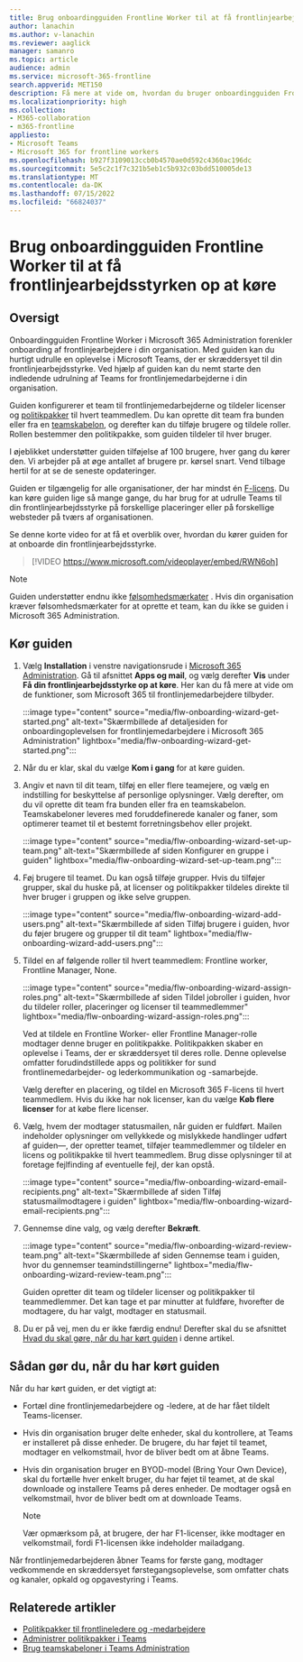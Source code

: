 ```yaml
---
title: Brug onboardingguiden Frontline Worker til at få frontlinjearbejdsstyrken op at køre
author: lanachin
ms.author: v-lanachin
ms.reviewer: aaglick
manager: samanro
ms.topic: article
audience: admin
ms.service: microsoft-365-frontline
search.appverid: MET150
description: Få mere at vide om, hvordan du bruger onboardingguiden Frontline Worker til hurtigt at udrulle en oplevelse i Teams, der er skræddersyet til frontlinjearbejdere og ledere i din organisation.
ms.localizationpriority: high
ms.collection:
- M365-collaboration
- m365-frontline
appliesto:
- Microsoft Teams
- Microsoft 365 for frontline workers
ms.openlocfilehash: b927f3109013ccb0b4570ae0d592c4360ac196dc
ms.sourcegitcommit: 5e5c2c1f7c321b5eb1c5b932c03bdd510005de13
ms.translationtype: MT
ms.contentlocale: da-DK
ms.lasthandoff: 07/15/2022
ms.locfileid: "66824037"
---
```

# <a name="use-the-frontline-worker-onboarding-wizard-to-get-your-frontline-workforce-up-and-running"></a>Brug onboardingguiden Frontline Worker til at få frontlinjearbejdsstyrken op at køre

## <a name="overview"></a>Oversigt

Onboardingguiden Frontline Worker i Microsoft 365 Administration forenkler onboarding af frontlinjearbejdere i din organisation. Med guiden kan du hurtigt udrulle en oplevelse i Microsoft Teams, der er skræddersyet til din frontlinjearbejdsstyrke. Ved hjælp af guiden kan du nemt starte den indledende udrulning af Teams for frontlinjemedarbejderne i din organisation.

Guiden konfigurerer et team til frontlinjemedarbejderne og tildeler licenser og [politikpakker](/microsoftteams/policy-packages-flw?bc=/microsoft-365/frontline/breadcrumb/toc.json&toc=/microsoft-365/frontline/toc.json) til hvert teammedlem. Du kan oprette dit team fra bunden eller fra en [teamskabelon](/microsoftteams/get-started-with-teams-templates-in-the-admin-console), og derefter kan du tilføje brugere og tildele roller. Rollen bestemmer den politikpakke, som guiden tildeler til hver bruger.

I øjeblikket understøtter guiden tilføjelse af 100 brugere, hver gang du kører den. Vi arbejder på at øge antallet af brugere pr. kørsel snart. Vend tilbage hertil for at se de seneste opdateringer.

Guiden er tilgængelig for alle organisationer, der har mindst én [F-licens](https://www.microsoft.com/microsoft-365/enterprise/frontline). Du kan køre guiden lige så mange gange, du har brug for at udrulle Teams til din frontlinjearbejdsstyrke på forskellige placeringer eller på forskellige websteder på tværs af organisationen.

Se denne korte video for at få et overblik over, hvordan du kører guiden for at onboarde din frontlinjearbejdsstyrke.

> [!VIDEO https://www.microsoft.com/videoplayer/embed/RWN6oh]

> [!NOTE]
> Guiden understøtter endnu ikke [følsomhedsmærkater](/microsoftteams/sensitivity-labels) . Hvis din organisation kræver følsomhedsmærkater for at oprette et team, kan du ikke se guiden i Microsoft 365 Administration.

## <a name="run-the-wizard"></a>Kør guiden

1. Vælg **Installation** i venstre navigationsrude i [Microsoft 365 Administration](https://admin.microsoft.com/). Gå til afsnittet **Apps og mail**, og vælg derefter **Vis** under **Få din frontlinjearbejdsstyrke op at køre**. Her kan du få mere at vide om de funktioner, som Microsoft 365 til frontlinjemedarbejdere tilbyder.

    :::image type="content" source="media/flw-onboarding-wizard-get-started.png" alt-text="Skærmbillede af detaljesiden for onboardingoplevelsen for frontlinjemedarbejdere i Microsoft 365 Administration" lightbox="media/flw-onboarding-wizard-get-started.png":::

2. Når du er klar, skal du vælge **Kom i gang** for at køre guiden.

3. Angiv et navn til dit team, tilføj en eller flere teamejere, og vælg en indstilling for beskyttelse af personlige oplysninger. Vælg derefter, om du vil oprette dit team fra bunden eller fra en teamskabelon. Teamskabeloner leveres med foruddefinerede kanaler og faner, som optimerer teamet til et bestemt forretningsbehov eller projekt.

    :::image type="content" source="media/flw-onboarding-wizard-set-up-team.png" alt-text="Skærmbillede af siden Konfigurer en gruppe i guiden" lightbox="media/flw-onboarding-wizard-set-up-team.png":::

4. Føj brugere til teamet. Du kan også tilføje grupper. Hvis du tilføjer grupper, skal du huske på, at licenser og politikpakker tildeles direkte til hver bruger i gruppen og ikke selve gruppen.

    :::image type="content" source="media/flw-onboarding-wizard-add-users.png" alt-text="Skærmbillede af siden Tilføj brugere i guiden, hvor du føjer brugere og grupper til dit team" lightbox="media/flw-onboarding-wizard-add-users.png":::

5. Tildel en af følgende roller til hvert teammedlem: Frontline worker, Frontline Manager, None. 
  
    :::image type="content" source="media/flw-onboarding-wizard-assign-roles.png" alt-text="Skærmbillede af siden Tildel jobroller i guiden, hvor du tildeler roller, placeringer og licenser til teammedlemmer" lightbox="media/flw-onboarding-wizard-assign-roles.png":::

    Ved at tildele en Frontline Worker- eller Frontline Manager-rolle modtager denne bruger en politikpakke. Politikpakken skaber en oplevelse i Teams, der er skræddersyet til deres rolle. Denne oplevelse omfatter forudindstillede apps og politikker for sund frontlinemedarbejder- og lederkommunikation og -samarbejde.

    Vælg derefter en placering, og tildel en Microsoft 365 F-licens til hvert teammedlem. Hvis du ikke har nok licenser, kan du vælge **Køb flere licenser** for at købe flere licenser.  

6. Vælg, hvem der modtager statusmailen, når guiden er fuldført. Mailen indeholder oplysninger om vellykkede og mislykkede handlinger udført af guiden&mdash;, der opretter teamet, tilføjer teammedlemmer og tildeler en licens og politikpakke til hvert teammedlem. Brug disse oplysninger til at foretage fejlfinding af eventuelle fejl, der kan opstå.

    :::image type="content" source="media/flw-onboarding-wizard-email-recipients.png" alt-text="Skærmbillede af siden Tilføj statusmailmodtagere i guiden" lightbox="media/flw-onboarding-wizard-email-recipients.png":::

7. Gennemse dine valg, og vælg derefter **Bekræft**.

    :::image type="content" source="media/flw-onboarding-wizard-review-team.png" alt-text="Skærmbillede af siden Gennemse team i guiden, hvor du gennemser teamindstillingerne" lightbox="media/flw-onboarding-wizard-review-team.png":::

    Guiden opretter dit team og tildeler licenser og politikpakker til teammedlemmer. Det kan tage et par minutter at fuldføre, hvorefter de modtagere, du har valgt, modtager en statusmail.

8. Du er på vej, men du er ikke færdig endnu! Derefter skal du se afsnittet [Hvad du skal gøre, når du har kørt guiden](#what-to-do-after-running-the-wizard) i denne artikel.

## <a name="what-to-do-after-running-the-wizard"></a>Sådan gør du, når du har kørt guiden

Når du har kørt guiden, er det vigtigt at:

- Fortæl dine frontlinjemedarbejdere og -ledere, at de har fået tildelt Teams-licenser.
- Hvis din organisation bruger delte enheder, skal du kontrollere, at Teams er installeret på disse enheder. De brugere, du har føjet til teamet, modtager en velkomstmail, hvor de bliver bedt om at åbne Teams.
- Hvis din organisation bruger en BYOD-model (Bring Your Own Device), skal du fortælle hver enkelt bruger, du har føjet til teamet, at de skal downloade og installere Teams på deres enheder. De modtager også en velkomstmail, hvor de bliver bedt om at downloade Teams.

    > [!NOTE]
    > Vær opmærksom på, at brugere, der har F1-licenser, ikke modtager en velkomstmail, fordi F1-licensen ikke indeholder mailadgang.  

Når frontlinjemedarbejderen åbner Teams for første gang, modtager vedkommende en skræddersyet førstegangsoplevelse, som omfatter chats og kanaler, opkald og opgavestyring i Teams.

## <a name="related-articles"></a>Relaterede artikler

- [Politikpakker til frontlineledere og -medarbejdere](/microsoftteams/policy-packages-flw?bc=/microsoft-365/frontline/breadcrumb/toc.json&toc=/microsoft-365/frontline/toc.json)
- [Administrer politikpakker i Teams](/microsoftteams/manage-policy-packages)
- [Brug teamskabeloner i Teams Administration](/microsoftteams/get-started-with-teams-templates-in-the-admin-console)
